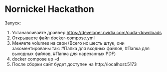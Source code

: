 # Nornickel Hackathon

Запуск:

1. Устанавливайте драйвер https://developer.nvidia.com/cuda-downloads
2. Открываете файл docker-compose.yml
3. Меняете volumes на свои (Всего их шесть штук, они закоментированы так: #Папка для входных файлов,  #Папка для выходных файлов, #Папка для нарезанных PDF)
4. docker compose up -d
5. После сборки сайт будет доступен на http://localhost:5173
